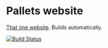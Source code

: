# Pallets website

[That one website](https://www.palletsprojects.com/). Builds automatically.

[![Build Status](https://travis-ci.org/pallets/website.svg?branch=master)](https://travis-ci.org/pallets/website)
